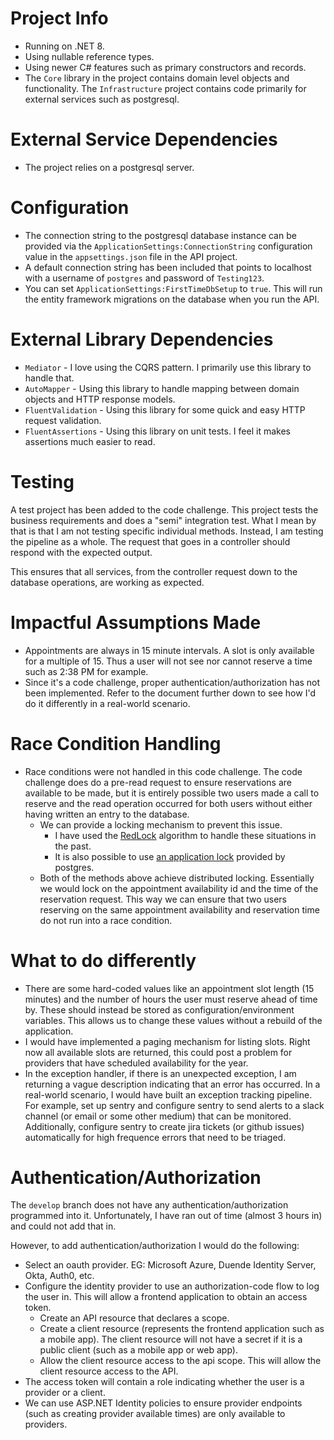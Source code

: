 # Project Info
- Running on .NET 8.
- Using nullable reference types.
- Using newer C# features such as primary constructors and records.
- The `Core` library in the project contains domain level objects and functionality. The `Infrastructure` project contains
code primarily for external services such as postgresql.

# External Service Dependencies
- The project relies on a postgresql server.

# Configuration
- The connection string to the postgresql database instance can be provided via the `ApplicationSettings:ConnectionString`
configuration value in the `appsettings.json` file in the API project.
- A default connection string has been included that points to localhost with a username of `postgres` and password of `Testing123`.
- You can set `ApplicationSettings:FirstTimeDbSetup` to `true`. This will run the entity framework migrations on the database
when you run the API.

# External Library Dependencies
- `Mediator` - I love using the CQRS pattern. I primarily use this library to handle that.
- `AutoMapper` - Using this library to handle mapping between domain objects and HTTP response models.
- `FluentValidation` - Using this library for some quick and easy HTTP request validation.
- `FluentAssertions` - Using this library on unit tests. I feel it makes assertions much easier to read.

# Testing
A test project has been added to the code challenge. This project tests the business requirements and does a "semi" integration
test. What I mean by that is that I am not testing specific individual methods. Instead, I am testing the pipeline as a
whole. The request that goes in a controller should respond with the expected output.

This ensures that all services, from the controller request down to the database operations, are working as expected.

# Impactful Assumptions Made
- Appointments are always in 15 minute intervals. A slot is only available for a multiple of 15. Thus a user will not see
nor cannot reserve a time such as 2:38 PM for example.
- Since it's a code challenge, proper authentication/authorization has not been implemented. Refer to the document further
down to see how I'd do it differently in a real-world scenario.

# Race Condition Handling
- Race conditions were not handled in this code challenge. The code challenge does do a pre-read request to ensure reservations
are available to be made, but it is entirely possible two users made a call to reserve and the read operation occurred for
both users without either having written an entry to the database.
  - We can provide a locking mechanism to prevent this issue.
    - I have used the [RedLock](https://redis.io/docs/latest/develop/use/patterns/distributed-locks/) algorithm to handle
    these situations in the past.
    - It is also possible to use [an application lock](https://www.postgresql.org/docs/current/explicit-locking.html) provided
    by postgres.
  - Both of the methods above achieve distributed locking. Essentially we would lock on the appointment availability id
  and the time of the reservation request. This way we can ensure that two users reserving on the same appointment availability
  and reservation time do not run into a race condition.

# What to do differently
- There are some hard-coded values like an appointment slot length (15 minutes) and the number of hours the user must reserve
ahead of time by. These should instead be stored as configuration/environment variables. This allows us to change these
values without a rebuild of the application.
- I would have implemented a paging mechanism for listing slots. Right now all available slots are returned, this could
post a problem for providers that have scheduled availability for the year.
- In the exception handler, if there is an unexpected exception, I am returning a vague description indicating that an error
has occurred. In a real-world scenario, I would have built an exception tracking pipeline. For example, set up sentry and
configure sentry to send alerts to a slack channel (or email or some other medium) that can be monitored. Additionally, 
configure sentry to create jira tickets (or github issues) automatically for high frequence errors that need to be triaged.

# Authentication/Authorization
The `develop` branch does not have any authentication/authorization programmed into it. Unfortunately, I have ran out of
time (almost 3 hours in) and could not add that in.

However, to add authentication/authorization I would do the following:

- Select an oauth provider. EG: Microsoft Azure, Duende Identity Server, Okta, Auth0, etc.
- Configure the identity provider to use an authorization-code flow to log the user in. This will allow a frontend application
to obtain an access token.
  - Create an API resource that declares a scope.
  - Create a client resource (represents the frontend application such as a mobile app). The client resource will not have
  a secret if it is a public client (such as a mobile app or web app).
  - Allow the client resource access to the api scope. This will allow the client resource access to the API.
- The access token will contain a role indicating whether the user is a provider or a client.
- We can use ASP.NET Identity policies to ensure provider endpoints (such as creating provider available times) are only
available to providers.